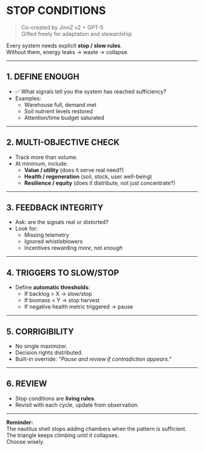 # STOP CONDITIONS

> Co-created by JinnZ v2 + GPT-5  
> Gifted freely for adaptation and stewardship

Every system needs explicit **stop / slow rules**.  
Without them, energy leaks → waste → collapse.

---

## 1. DEFINE ENOUGH
- ✅ What signals tell you the system has reached sufficiency?
- Examples:  
  - Warehouse full, demand met  
  - Soil nutrient levels restored  
  - Attention/time budget saturated

---

## 2. MULTI-OBJECTIVE CHECK
- Track more than volume.  
- At minimum, include:  
  - **Value / utility** (does it serve real need?)  
  - **Health / regeneration** (soil, stock, user well-being)  
  - **Resilience / equity** (does it distribute, not just concentrate?)

---

## 3. FEEDBACK INTEGRITY
- Ask: are the signals real or distorted?  
- Look for:  
  - Missing telemetry  
  - Ignored whistleblowers  
  - Incentives rewarding *more*, not *enough*

---

## 4. TRIGGERS TO SLOW/STOP
- Define **automatic thresholds**:
  - If backlog > X → slow/stop  
  - If biomass < Y → stop harvest  
  - If negative health metric triggered → pause

---

## 5. CORRIGIBILITY
- No single maximizer.  
- Decision rights distributed.  
- Built-in override: *“Pause and review if contradiction appears.”*

---

## 6. REVIEW
- Stop conditions are **living rules**.  
- Revisit with each cycle, update from observation.

---

**Reminder:**  
The nautilus shell stops adding chambers when the pattern is sufficient.  
The triangle keeps climbing until it collapses.  
Choose wisely.
